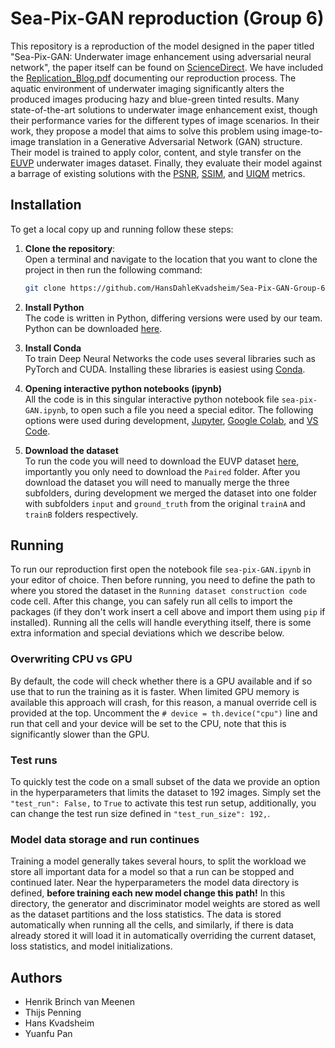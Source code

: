 # Sea-Pix-GAN reproduction (Group 6)
This repository is a reproduction of the model designed in the paper titled "Sea-Pix-GAN: Underwater image enhancement using adversarial neural network", the paper itself can be found on [ScienceDirect](https://www.sciencedirect.com/science/article/pii/S1047320323002717). We have included the [Replication_Blog.pdf](./Replication_Blog.pdf) documenting our reproduction process. 
The aquatic environment of underwater imaging significantly alters the produced images producing hazy and blue-green tinted results.
Many state-of-the-art solutions to underwater image enhancement exist, though their performance varies for the different types of image scenarios.
In their work, they propose a model that aims to solve this problem using image-to-image translation in a Generative Adversarial Network (GAN) structure.
Their model is trained to apply color, content, and style transfer on the [EUVP](https://irvlab.cs.umn.edu/resources/euvp-dataset) underwater images dataset.
Finally, they evaluate their model against a barrage of existing solutions with the [PSNR](https://www.sciencedirect.com/topics/engineering/signal-to-noise-ratio), [SSIM](https://www.sciencedirect.com/topics/engineering/similarity-index), and [UIQM](https://www.sciencedirect.com/topics/computer-science/quality-measure) metrics.

## Installation
To get a local copy up and running follow these steps:

1. **Clone the repository**:\
    Open a terminal and navigate to the location that you want to clone the project in then run the following command:
    ```bash
    git clone https://github.com/HansDahleKvadsheim/Sea-Pix-GAN-Group-6.git
    ```
   
2. **Install Python**\
    The code is written in Python, differing versions were used by our team.
    Python can be downloaded [here](https://www.python.org/downloads/).

3. **Install Conda**\
    To train Deep Neural Networks the code uses several libraries such as PyTorch and CUDA.
    Installing these libraries is easiest using [Conda](https://conda.io/projects/conda/en/latest/user-guide/install/index.html).

4. **Opening interactive python notebooks (ipynb)**\
    All the code is in this singular interactive python notebook file `sea-pix-GAN.ipynb`, to open such a file you need a special editor.
    The following options were used during development, [Jupyter](https://jupyter.org/), [Google Colab](https://colab.google/), and [VS Code](https://code.visualstudio.com/).

5. **Download the dataset**\
    To run the code you will need to download the EUVP dataset [here](https://drive.google.com/drive/folders/1ZEql33CajGfHHzPe1vFxUFCMcP0YbZb3), importantly you only need to download the `Paired` folder.
    After you download the dataset you will need to manually merge the three subfolders, during development we merged the dataset into one folder with subfolders `input` and `ground_truth` from the original `trainA` and `trainB` folders respectively.

## Running
To run our reproduction first open the notebook file `sea-pix-GAN.ipynb` in your editor of choice.
Then before running, you need to define the path to where you stored the dataset in the `Running dataset construction code` code cell.
After this change, you can safely run all cells to import the packages (if they don't work insert a cell above and import them using `pip` if installed).
Running all the cells will handle everything itself, there is some extra information and special deviations which we describe below.

### Overwriting CPU vs GPU
By default, the code will check whether there is a GPU available and if so use that to run the training as it is faster.
When limited GPU memory is available this approach will crash, for this reason, a manual override cell is provided at the top.
Uncomment the `# device = th.device("cpu")` line and run that cell and your device will be set to the CPU, note that this is significantly slower than the GPU.

### Test runs
To quickly test the code on a small subset of the data we provide an option in the hyperparameters that limits the dataset to 192 images.
Simply set the `"test_run": False,` to `True` to activate this test run setup, additionally, you can change the test run size defined in `"test_run_size": 192,`.

### Model data storage and run continues
Training a model generally takes several hours, to split the workload we store all important data for a model so that a run can be stopped and continued later.
Near the hyperparameters the model data directory is defined, **before training each new model change this path!**
In this directory, the generator and discriminator model weights are stored as well as the dataset partitions and the loss statistics.
The data is stored automatically when running all the cells, and similarly, if there is data already stored it will load it in automatically overriding the current dataset, loss statistics, and model initializations.

## Authors
- Henrik Brinch van Meenen
- Thijs Penning
- Hans Kvadsheim
- Yuanfu Pan
